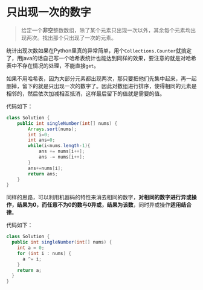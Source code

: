 # 只出现一次的数字

> 给定一个**非空**整数数组，除了某个元素只出现一次以外，其余每个元素均出现两次。找出那个只出现了一次的元素。



统计出现次数如果在Python里真的异常简单，用个`Collections.Counter`就搞定了，用java的话自己写一个哈希表统计也能达到同样的效果，要注意的就是对哈希表中不存在情况的处理，不能直接`get`。

如果不用哈希表，因为大部分元素都出现两次，那只要把他们先集中起来，再一起删掉，留下的就是只出现一次的数字了。因此对数组进行排序，使得相同的元素是相邻的，然后依次加减相互抵消，这样最后留下的值就是需要的值。

代码如下：

```java
class Solution {
    public int singleNumber(int[] nums) {
        Arrays.sort(nums);
        int i=0;
        int ans=0;
        while(i<nums.length-1){
            ans += nums[i++];
            ans -= nums[i++];
        }
        ans+=nums[i];
        return ans;
    }
}
```

同样的思路，可以利用机器码的特性来消去相同的数字，**对相同的数字进行异或操作，结果为0，而任意不为0的数与0异或，结果为该数**，同时异或操作**适用结合律**。

代码如下：

```java
class Solution {
  public int singleNumber(int[] nums) {
    int a = 0;
    for (int i : nums) {
      a ^= i;
    }
    return a;
  }
}
```

